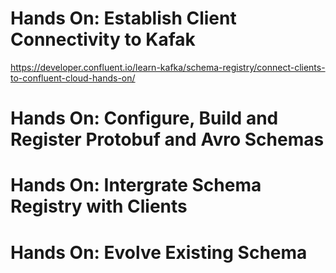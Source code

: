 # Hands On: Establish Client Connectivity to Kafak

https://developer.confluent.io/learn-kafka/schema-registry/connect-clients-to-confluent-cloud-hands-on/


# Hands On: Configure, Build and Register Protobuf and Avro Schemas


# Hands On: Intergrate Schema Registry with Clients


# Hands On: Evolve Existing Schema


